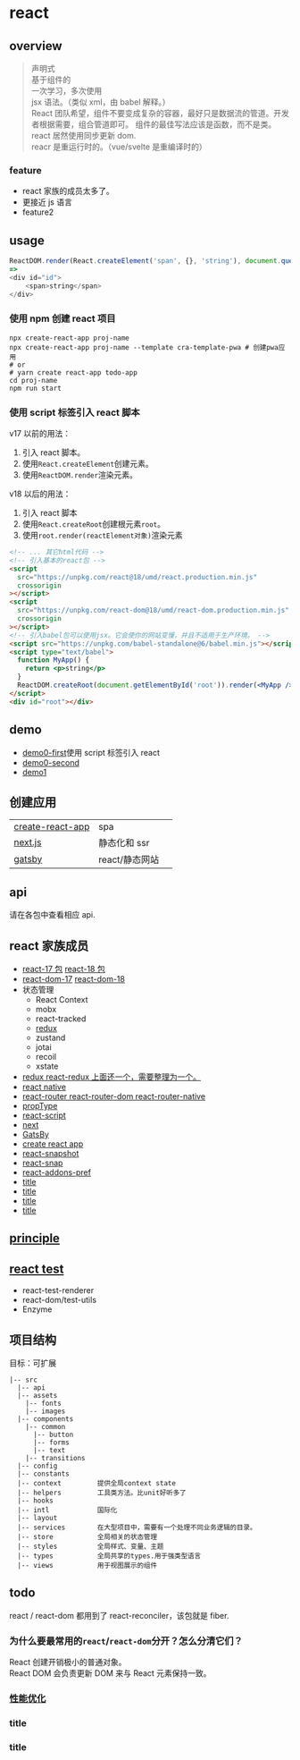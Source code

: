 # react

## overview

> 声明式  
> 基于组件的  
> 一次学习，多次使用  
> jsx 语法。（类似 xml，由 babel 解释。）  
> React 团队希望，组件不要变成复杂的容器，最好只是数据流的管道。开发者根据需要，组合管道即可。 组件的最佳写法应该是函数，而不是类。
> react 居然使用同步更新 dom.  
> reacr 是重运行时的。（vue/svelte 是重编译时的）

### feature

- react 家族的成员太多了。
- 更接近 js 语言
- feature2

## usage

```js
ReactDOM.render(React.createElement('span', {}, 'string'), document.querySelector('#id'))
=>
<div id="id">
    <span>string</span>
</div>
```

### 使用 npm 创建 react 项目

```shell
npx create-react-app proj-name
npx create-react-app proj-name --template cra-template-pwa # 创建pwa应用
# or
# yarn create react-app todo-app
cd proj-name
npm run start
```

### 使用 script 标签引入 react 脚本

v17 以前的用法：

1. 引入 react 脚本。
2. 使用`React.createElement`创建元素。
3. 使用`ReactDOM.render`渲染元素。

v18 以后的用法：

1. 引入 react 脚本
2. 使用`React.createRoot`创建根元素`root`。
3. 使用`root.render(reactElement对象)`渲染元素

```html
<!-- ... 其它html代码 -->
<!-- 引入基本的react包 -->
<script
  src="https://unpkg.com/react@18/umd/react.production.min.js"
  crossorigin
></script>
<script
  src="https://unpkg.com/react-dom@18/umd/react-dom.production.min.js"
  crossorigin
></script>
<!-- 引入babel包可以使用jsx。它会使你的网站变慢，并且不适用于生产环境。 -->
<script src="https://unpkg.com/babel-standalone@6/babel.min.js"></script>
<script type="text/babel">
  function MyApp() {
    return <p>string</p>
  }
  ReactDOM.createRoot(document.getElementById('root')).render(<MyApp />)
</script>
<div id="root"></div>
```

## demo

- [demo0-first](/react/demo0/first.html)使用 script 标签引入 react
- [demo0-second](/react/demo0/second.html)
- [demo1]()

## 创建应用

|                                                          |                |     |
| -------------------------------------------------------- | -------------- | --- |
| [create-react-app](/framework/react/createReactApp.html) | spa            |     |
| [next.js](/framework/react/next/index.html)              | 静态化和 ssr   |     |
| [gatsby](/framework/react/gatsby/index.html)             | react/静态网站 |     |

## api

请在各包中查看相应 api.

## react 家族成员

- [react-17 包](/framework/react/react-17/index.html) [react-18 包](/framework/react/react-18/index.html)
- [react-dom-17](/framework/react/react-dom-17/index.html) [react-dom-18](/framework/react/react-dom-18/index.html)
- 状态管理
  - React Context
  - mobx
  - react-tracked
  - [redux](/jsPackages/redux.html)
  - zustand
  - jotai
  - recoil
  - xstate
- [redux react-redux 上面还一个，需要整理为一个。](/framework/react/redux/index.html)
- [react native](/framework/react/reactNative.html)
- [react-router react-router-dom react-router-native](/framework/react/router.html)
- [propType](/framework/react/propType.html)
- [react-script](/framework/react/react-script.html)
- [next](/framework/react/next/index.html)
- [GatsBy](/framework/react/gateby/index.html)
- [create react app](/framework/react/createReactApp.html)
- [react-snapshot](/framework/react/reactSnapshot.html)
- [react-snap](/framework/react/reactSnap.html)
- [react-addons-pref](/framework/react/react-addons-pref.html)
- [title](/framework/react/title.html)
- [title](/framework/react/title.html)
- [title](/framework/react/title.html)
- [title](/framework/react/title.html)

## [principle](/framework/react/principle/index.html)

## [react test](/framework/react/test/index.html)

- react-test-renderer
- react-dom/test-utils
- Enzyme

## 项目结构

目标：可扩展

```
|-- src
  |-- api
  |-- assets
    |-- fonts
    |-- images
  |-- components
    |-- common
      |-- button
      |-- forms
      |-- text
    |-- transitions
  |-- config
  |-- constants
  |-- context         提供全局context state
  |-- helpers         工具类方法。比unit好听多了
  |-- hooks
  |-- intl            国际化
  |-- layout
  |-- services        在大型项目中，需要有一个处理不同业务逻辑的目录。
  |-- store           全局相关的状态管理
  |-- styles          全局样式、变量、主题
  |-- types           全局共享的types.用于强类型语言
  |-- views           用于视图展示的组件
```

## todo

react / react-dom 都用到了 react-reconciler，该包就是 fiber.

### 为什么要最常用的`react`/`react-dom`分开？怎么分清它们？

React 创建开销极小的普通对象。  
React DOM 会负责更新 DOM 来与 React 元素保持一致。

### [性能优化](/optimizing/index.html)

### title

### title
